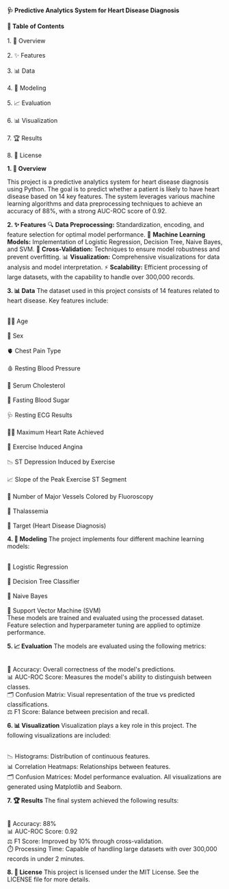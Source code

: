 **🩺 Predictive Analytics System for Heart Disease Diagnosis**

**📌 Table of Contents**<br>
<br>1. 📖 Overview</br>
<br>2. ✨ Features</br>
<br>3. 📊 Data</br>
<br>4. 🧠 Modeling</br>
<br>5. 📈 Evaluation</br>
<br>6. 📊 Visualization</br>
<br>7. 🏆 Results</br>
<br>8. 📜 License</br>


**1. 📖 Overview**

This project is a predictive analytics system for heart disease diagnosis using Python. The goal is to predict whether a patient is likely to have heart disease based on 14 key features. The system leverages various machine learning algorithms and data preprocessing techniques to achieve an accuracy of 88%, with a strong AUC-ROC score of 0.92.

**2. ✨ Features**
🔍 **Data Preprocessing:** Standardization, encoding, and feature selection for optimal model performance.
🤖 **Machine Learning Models:** Implementation of Logistic Regression, Decision Tree, Naive Bayes, and SVM.
🔧 **Cross-Validation:** Techniques to ensure model robustness and prevent overfitting.
📊 **Visualization:** Comprehensive visualizations for data analysis and model interpretation.
⚡ **Scalability:** Efficient processing of large datasets, with the capability to handle over 300,000 records.


**3. 📊 Data**
The dataset used in this project consists of 14 features related to heart disease. Key features include:

<br>🧑‍💼 Age</br>
<br>🚻 Sex</br>
<br>🫀 Chest Pain Type</br>
<br>🩸 Resting Blood Pressure</br>
<br>🧪 Serum Cholesterol</br>
<br>🧪 Fasting Blood Sugar</br>
<br>🩺 Resting ECG Results</br>
<br>🏃‍♂️ Maximum Heart Rate Achieved</br>
<br>🦵 Exercise Induced Angina</br>
<br>📉 ST Depression Induced by Exercise</br>
<br>📈 Slope of the Peak Exercise ST Segment</br>
<br>🔬 Number of Major Vessels Colored by Fluoroscopy</br>
<br>🧬 Thalassemia</br>
<br>🎯 Target (Heart Disease Diagnosis)</br>

**4. 🧠 Modeling**
The project implements four different machine learning models:

<br>🤖 Logistic Regression</br>
<br>🌳 Decision Tree Classifier</br>
<br>🧠 Naive Bayes</br>
<br>🧪 Support Vector Machine (SVM)</br>
These models are trained and evaluated using the processed dataset. Feature selection and hyperparameter tuning are applied to optimize performance.

**5. 📈 Evaluation**
The models are evaluated using the following metrics:

<br>🎯 Accuracy: Overall correctness of the model's predictions.
<br>📊 AUC-ROC Score: Measures the model's ability to distinguish between classes.
<br>🗂️ Confusion Matrix: Visual representation of the true vs predicted classifications.
<br>⚖️ F1 Score: Balance between precision and recall.

**6. 📊 Visualization**
Visualization plays a key role in this project. The following visualizations are included:

<br>📉 Histograms: Distribution of continuous features.
<br>📊 Correlation Heatmaps: Relationships between features.
<br>🗂️ Confusion Matrices: Model performance evaluation.
All visualizations are generated using Matplotlib and Seaborn.

**7. 🏆 Results**
The final system achieved the following results:

<br>🎯 Accuracy: 88%
<br>📊 AUC-ROC Score: 0.92
<br>⚖️ F1 Score: Improved by 10% through cross-validation.
<br>⏱️ Processing Time: Capable of handling large datasets with over 300,000 records in under 2 minutes.


**8. 📜 License**
This project is licensed under the MIT License. See the LICENSE file for more details.

